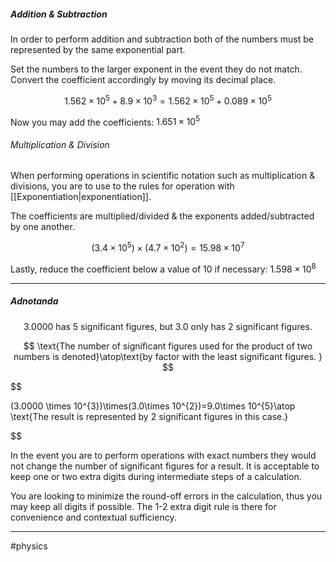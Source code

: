 ##### Addition & Subtraction

In order to perform addition and subtraction both of the numbers must be represented by the same exponential part. 

Set the numbers to the larger exponent in the event they do not match. Convert the coefficient accordingly by moving its decimal place.

$$1.562\times 10^{5}+8.9\times 10^{3}=1.562\times 10^{5}+0.089\times 10^{5}$$

Now you may add the coefficients: $1.651\times 10^{5}$

###### Multiplication & Division

When performing operations in scientific notation such as multiplication & divisions, you are to use to the rules for operation with [[Exponentiation|exponentiation]].

The coefficients are multiplied/divided & the exponents added/subtracted by one another.

$$
(3.4 \times 10^{5})\times {(4.7 \times 10^{2})} = 15.98\times 10^{7}
$$

Lastly, reduce the coefficient below a value of 10 if necessary: $1.598 \times 10^{8}$

---
##### Adnotanda

$$
3.0000 \text{ has 5 significant figures, but 3.0 only has 2 significant figures.}
$$

$$
\text{The number of significant figures used for the product of two numbers is denoted}\atop\text{by factor with the least significant figures. }
$$

$$

(3.0000 \times 10^{3})\times(3.0\times 10^{2})=9.0\times 10^{5}\atop
\text{The result is represented by 2 significant figures in this case.}

$$

In the event you are to perform operations with exact numbers they would not change the number of significant figures for a result. It is acceptable to keep one or two extra digits during intermediate steps of a calculation. 

You are looking to minimize the round-off errors in the calculation, thus you may keep all digits if possible. The 1-2 extra digit rule is there for convenience and contextual sufficiency.

---
#physics 